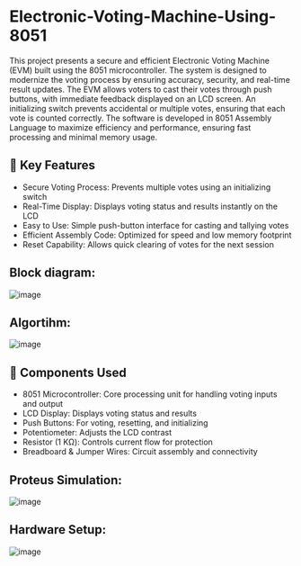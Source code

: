 # Electronic-Voting-Machine-Using-8051
This project presents a secure and efficient Electronic Voting Machine (EVM) built using the 8051 microcontroller. The system is designed to modernize the voting process by ensuring accuracy, security, and real-time result updates.
The EVM allows voters to cast their votes through push buttons, with immediate feedback displayed on an LCD screen. An initializing switch prevents accidental or multiple votes, ensuring that each vote is counted correctly. The software is developed in 8051 Assembly Language to maximize efficiency and performance, ensuring fast processing and minimal memory usage.

## 🚀 Key Features
- Secure Voting Process: Prevents multiple votes using an initializing switch
- Real-Time Display: Displays voting status and results instantly on the LCD
- Easy to Use: Simple push-button interface for casting and tallying votes
- Efficient Assembly Code: Optimized for speed and low memory footprint
- Reset Capability: Allows quick clearing of votes for the next session

## Block diagram:
![image](https://github.com/user-attachments/assets/97505359-615a-4066-8a91-80ff9a1bb5e6)
## Algortihm:
![image](https://github.com/user-attachments/assets/e313cdfe-b05e-40d4-b0b9-549c4bd246b0)

## 🔧 Components Used

- 8051 Microcontroller:	Core processing unit for handling voting inputs and output
- LCD Display:	Displays voting status and results
- Push Buttons:	For voting, resetting, and initializing
- Potentiometer:	Adjusts the LCD contrast
- Resistor (1 KΩ):	Controls current flow for protection
- Breadboard & Jumper Wires:	Circuit assembly and connectivity

## Proteus Simulation:
![image](https://github.com/user-attachments/assets/6d5748e3-0a44-4ed2-84c2-f37231542c6e)

## Hardware Setup:
![image](https://github.com/user-attachments/assets/a21ba154-8b3a-41d1-bfc3-039360b2728f)


